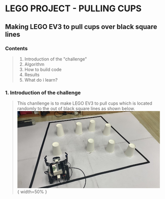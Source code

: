 
LEGO PROJECT - PULLING CUPS
===
Making LEGO EV3 to pull cups over black square lines
---
### Contents
>1. Introduction of the "challenge"
>2. Algorithm
>3. How to build code
>4. Results
>5. What do i learn?
### 1. Introduction of the challenge
> This chanllenge is to make LEGO EV3 to pull cups which is located randomly to the out of black square lines as shown below.
![IMG_0577.jpg](https://github.com/im-sohyeon/Projects_Yonsei/blob/master/Pulling%20cups/image/IMG_0577.jpg){ width=50% }
